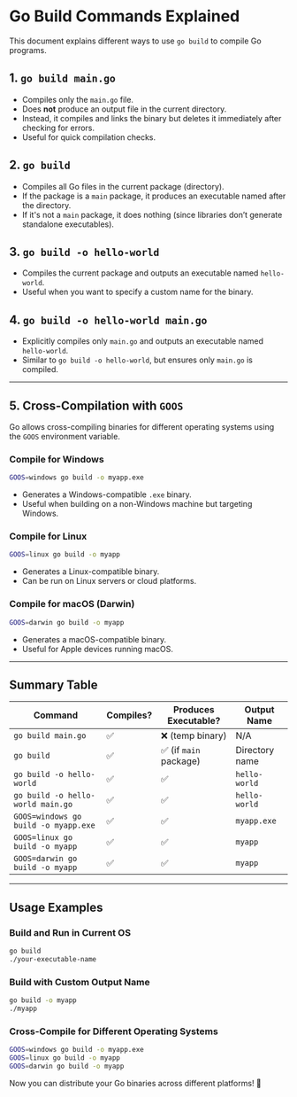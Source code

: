 # Go Build Commands Explained

This document explains different ways to use `go build` to compile Go programs.

## 1. `go build main.go`

- Compiles only the `main.go` file.
- Does **not** produce an output file in the current directory.
- Instead, it compiles and links the binary but deletes it immediately after checking for errors.
- Useful for quick compilation checks.

## 2. `go build`

- Compiles all Go files in the current package (directory).
- If the package is a `main` package, it produces an executable named after the directory.
- If it's not a `main` package, it does nothing (since libraries don’t generate standalone executables).

## 3. `go build -o hello-world`

- Compiles the current package and outputs an executable named `hello-world`.
- Useful when you want to specify a custom name for the binary.

## 4. `go build -o hello-world main.go`

- Explicitly compiles only `main.go` and outputs an executable named `hello-world`.
- Similar to `go build -o hello-world`, but ensures only `main.go` is compiled.

---

## 5. Cross-Compilation with `GOOS`

Go allows cross-compiling binaries for different operating systems using the `GOOS` environment variable.

### Compile for Windows

```sh
GOOS=windows go build -o myapp.exe
```

- Generates a Windows-compatible `.exe` binary.
- Useful when building on a non-Windows machine but targeting Windows.

### Compile for Linux

```sh
GOOS=linux go build -o myapp
```

- Generates a Linux-compatible binary.
- Can be run on Linux servers or cloud platforms.

### Compile for macOS (Darwin)

```sh
GOOS=darwin go build -o myapp
```

- Generates a macOS-compatible binary.
- Useful for Apple devices running macOS.

---

## Summary Table

| Command                              | Compiles? | Produces Executable?   | Output Name    |
| ------------------------------------ | --------- | ---------------------- | -------------- |
| `go build main.go`                   | ✅        | ❌ (temp binary)       | N/A            |
| `go build`                           | ✅        | ✅ (if `main` package) | Directory name |
| `go build -o hello-world`            | ✅        | ✅                     | `hello-world`  |
| `go build -o hello-world main.go`    | ✅        | ✅                     | `hello-world`  |
| `GOOS=windows go build -o myapp.exe` | ✅        | ✅                     | `myapp.exe`    |
| `GOOS=linux go build -o myapp`       | ✅        | ✅                     | `myapp`        |
| `GOOS=darwin go build -o myapp`      | ✅        | ✅                     | `myapp`        |

---

## Usage Examples

### Build and Run in Current OS

```sh
go build
./your-executable-name
```

### Build with Custom Output Name

```sh
go build -o myapp
./myapp
```

### Cross-Compile for Different Operating Systems

```sh
GOOS=windows go build -o myapp.exe
GOOS=linux go build -o myapp
GOOS=darwin go build -o myapp
```

Now you can distribute your Go binaries across different platforms! 🚀
